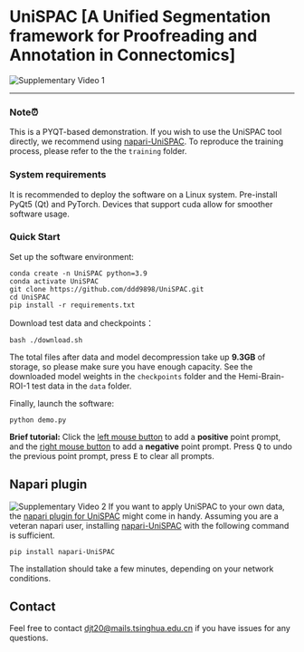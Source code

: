 # UniSPAC [A Unified Segmentation framework for Proofreading and Annotation in Connectomics]

![Supplementary Video 1](./data/Supplementary_Video_a.gif)



***
### Note⏰

This is a PYQT-based demonstration. If you wish to use the UniSPAC tool directly, we recommend using  [napari-UniSPAC](https://github.com/ddd9898/napari-UniSPAC). To reproduce the training process, please refer to the  the `training` folder.

### System requirements

It is recommended to deploy the software on a Linux system. Pre-install PyQt5 (Qt) and PyTorch. Devices that support cuda allow for smoother software usage. 

### Quick Start

Set up the software environment:

```shell
conda create -n UniSPAC python=3.9
conda activate UniSPAC
git clone https://github.com/ddd9898/UniSPAC.git
cd UniSPAC
pip install -r requirements.txt
```

Download test data and checkpoints：

```shell
bash ./download.sh
```

The total files after data and model decompression take up **9.3GB** of storage, so please make sure you have enough capacity. See the downloaded model weights in the `checkpoints` folder and the Hemi-Brain-ROI-1 test data in the `data` folder. 

Finally, launch the software:

```shell
python demo.py
```

**Brief tutorial:** Click the <u>left mouse button</u> to add a **positive** point prompt, and the <u>right mouse button</u> to add a **negative** point prompt. Press <kbd>Q</kbd> to undo the previous point prompt, press <kbd>E</kbd> to clear all prompts.

## Napari plugin
![Supplementary Video 2](./data/Supplementary_Video_b.gif)
If you want to apply UniSPAC to your own data, the  [napari plugin for UniSPAC](https://github.com/ddd9898/napari-UniSPAC)  might come in handy. Assuming you are a veteran napari user, installing [napari-UniSPAC](https://pypi.org/project/napari-UniSPAC/)  with the following command is sufficient.

```shell
pip install napari-UniSPAC
```
The installation should take a few minutes, depending on your network conditions.

## Contact


Feel free to contact djt20@mails.tsinghua.edu.cn if you have issues for any questions.